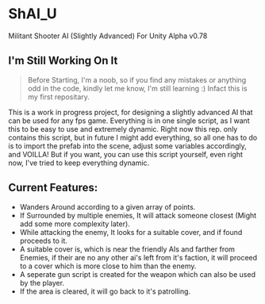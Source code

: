 # ShAI_U
Militant Shooter AI (Slightly Advanced) For Unity Alpha v0.78

 ## I'm Still Working On It

 > Before Starting, I'm a noob, so if you find any mistakes or anything odd in the code, kindly let me know, I'm still learning :)
Infact this is my first repositary.


This is a work in progress project, for designing a slightly advanced AI that can be used for any fps game.
Everything is in one single script, as I want this to be easy to use and extremely dynamic.
Right now this rep. only contains this script, but in future I might add everything, so all one has to do is to import the prefab into the scene, adjust some variables
accordingly, and VOILLA!
But if you want, you can use this script yourself, even right now, I've tried to keep everything dynamic.
## Current Features:
 - Wanders Around according to a given array of points.
 - If Surrounded by multiple enemies, It will attack someone closest (Might add some more complexity later).
 - While attacking the enemy, It looks for a suitable cover, and if found proceeds to it.
 - A suitable cover is, which is near the friendly AIs and farther from Enemies, if their are no any other ai's left from it's faction, it will proceed to a cover which is more close to him than the enemy.
 - A seperate gun script is created for the weapon which can also be used by the player.
 - If the area is cleared, it will go back to it's patrolling.
